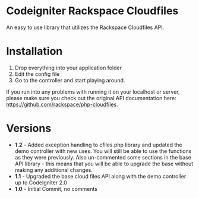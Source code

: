 Codeigniter Rackspace Cloudfiles
================================
An easy to use library that utilizes the Rackspace Cloudfiles API.

Installation
============
1. Drop everything into your application folder
2. Edit the config file
3. Go to the controller and start playing around.

If you run into any problems with running it on your localhost or server, please make sure you check out the original API documentation here: https://github.com/rackspace/php-cloudfiles.

Versions
========
* **1.2** - Added exception handling to cfiles.php library and updated the demo controller with new uses. You will still be able to use the functions as they were previously. Also un-commented some sections in the base API library - this means that you will be able to upgrade the base without making any additional changes.
* **1.1** - Upgraded the base cloud files API along with the demo controller up to CodeIgniter 2.0
* **1.0** - Initial Commit, no comments